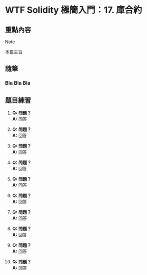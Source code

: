 # WTF Solidity 極簡入門：17. 庫合約

## 重點內容

> [!NOTE]
> 本篇主旨

## 隨筆

### Bla Bla Bla

## 題目練習

1. **Q: 問題？**  
   **A:** 回答

2. **Q: 問題？**  
   **A:** 回答

3. **Q: 問題？**  
   **A:** 回答

4. **Q: 問題？**  
   **A:** 回答

5. **Q: 問題？**  
   **A:** 回答

6. **Q: 問題？**  
   **A:** 回答

7. **Q: 問題？**  
   **A:** 回答

8. **Q: 問題？**  
   **A:** 回答

9. **Q: 問題？**  
   **A:** 回答

10. **Q: 問題？**  
   **A:** 回答
